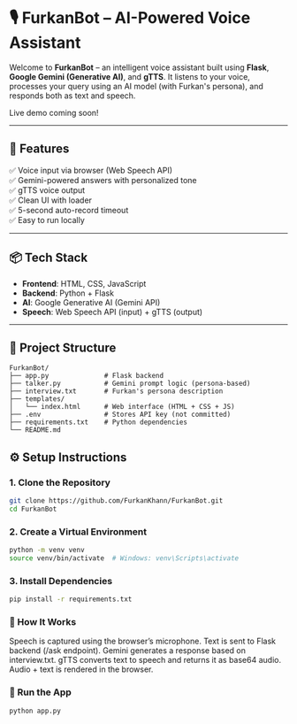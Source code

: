 # 🎙️ FurkanBot – AI-Powered Voice Assistant

Welcome to **FurkanBot** – an intelligent voice assistant built using **Flask**, **Google Gemini (Generative AI)**, and **gTTS**. It listens to your voice, processes your query using an AI model (with Furkan's persona), and responds both as text and speech.

Live demo coming soon!

---

## 🚀 Features

✅ Voice input via browser (Web Speech API)  
✅ Gemini-powered answers with personalized tone  
✅ gTTS voice output  
✅ Clean UI with loader  
✅ 5-second auto-record timeout  
✅ Easy to run locally

---

## 📦 Tech Stack

- **Frontend**: HTML, CSS, JavaScript
- **Backend**: Python + Flask
- **AI**: Google Generative AI (Gemini API)
- **Speech**: Web Speech API (input) + gTTS (output)

---

## 🧠 Project Structure

```text
FurkanBot/
├── app.py              # Flask backend
├── talker.py           # Gemini prompt logic (persona-based)
├── interview.txt       # Furkan's persona description
├── templates/
│   └── index.html      # Web interface (HTML + CSS + JS)
├── .env                # Stores API key (not committed)
├── requirements.txt    # Python dependencies
└── README.md
```
## ⚙️ Setup Instructions

### 1. Clone the Repository

```bash
git clone https://github.com/FurkanKhann/FurkanBot.git
cd FurkanBot
```
### 2. Create a Virtual Environment
```bash
python -m venv venv
source venv/bin/activate  # Windows: venv\Scripts\activate
```
### 3. Install Dependencies
``` bash
pip install -r requirements.txt
```
### 🧠 How It Works
Speech is captured using the browser’s microphone.
Text is sent to Flask backend (/ask endpoint).
Gemini generates a response based on interview.txt.
gTTS converts text to speech and returns it as base64 audio.
Audio + text is rendered in the browser.

### 🧪 Run the App
``` bash
python app.py
```
